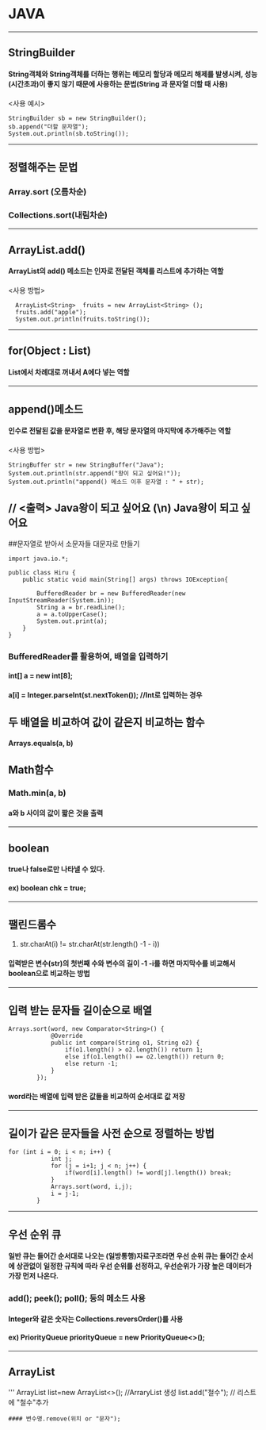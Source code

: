 # JAVA
---------
## StringBuilder
#### String객체와 String객체를 더하는 행위는 메모리 할당과 메모리 해제를 발생시켜, 성능(시간초과)이 좋지 않기 때문에 사용하는 문법(String 과 문자열 더할 때 사용)
<사용 예시>
```
StringBuilder sb = new StringBuilder();
sb.append("더할 문자열");
System.out.println(sb.toString());
```
-----------
## 정렬해주는 문법
### Array.sort (오름차순)
### Collections.sort(내림차순)
-----------
## ArrayList.add()
#### ArrayList의 add() 메소드는 인자로 전달된 객체를 리스트에 추가하는 역할
<사용 방법>
```
  ArrayList<String>  fruits = new ArrayList<String> ();
  fruits.add("apple");
  System.out.println(fruits.toString());
```
------------
## for(Object : List)
#### List에서 차례대로 꺼내서 A에다 넣는 역할
------------
## append()메소드
#### 인수로 전달된 값을 문자열로 변환 후, 해당 문자열의 마지막에 추가해주는 역할
<사용 방법>
```
StringBuffer str = new StringBuffer("Java");
System.out.println(str.append("왕이 되고 싶어요!"));
System.out.println("append() 메소드 이후 문자열 : " + str);
```
// <출력> Java왕이 되고 싶어요 (\n) Java왕이 되고 싶어요
--------------
##문자열로 받아서 소문자들 대문자로 만들기
```
import java.io.*;

public class Hiru {
    public static void main(String[] args) throws IOException{

    	BufferedReader br = new BufferedReader(new InputStreamReader(System.in));
		String a = br.readLine();
		a = a.toUpperCase(); 
		System.out.print(a);
    }
}
```
### BufferedReader를 활용하여, 배열을 입력하기
#### int[] a = new int[8];
#### a[i] = Integer.parseInt(st.nextToken());  //Int로 입력하는 경우

## 두 배열을 비교하여 값이 같은지 비교하는 함수
#### Arrays.equals(a, b)

## Math함수
### Math.min(a, b)
#### a와 b 사이의 값이 짧은 것을 출력
-------------------------------------
## boolean
#### true나 false로만 나타낼 수 있다.
#### ex) boolean chk = true;
---------
## 팰린드롬수
1. str.charAt(i) != str.charAt(str.length() -1  - i))
#### 입력받은 변수(str)의 첫번째 수와 변수의 길이 -1 -i를 하면 마지막수를 비교해서 boolean으로 비교하는 방법
-----------
## 입력 받는 문자들 길이순으로 배열
```
Arrays.sort(word, new Comparator<String>() {
            @Override
            public int compare(String o1, String o2) {
                if(o1.length() > o2.length()) return 1;
                else if(o1.length() == o2.length()) return 0;
                else return -1;
            }
        });
```
#### word라는 배열에 입력 받은 값들을 비교하여 순서대로 값 저장
---------------
## 길이가 같은 문자들을 사전 순으로 정렬하는 방법
```
for (int i = 0; i < n; i++) {
            int j;
            for (j = i+1; j < n; j++) {
                if(word[i].length() != word[j].length()) break;
            }
            Arrays.sort(word, i,j);
            i = j-1;
        }
```
-------------------
## 우선 순위 큐
#### 일반 큐는 들어간 순서대로 나오는 (일방통행)자료구조라면 우선 순위 큐는 들어간 순서에 상관없이 일정한 규칙에 따라 우선 순위를 선정하고, 우선순위가 가장 높은 데이터가 가장 먼저 나온다.
### add(); peek(); poll(); 등의 메소드 사용
#### Integer와 같은 숫자는 Collections.reversOrder()를 사용
#### ex) PriorityQueue<Integer> priorityQueue = new PriorityQueue<>();
--------------------
## ArrayList
'''
ArrayList<String> list=new ArrayList<>(); //ArraryList 생성
list.add("철수"); // 리스트에 "철수"추가
```
#### 변수명.remove(위치 or "문자");

